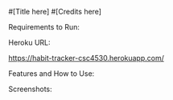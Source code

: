 #[Title here]
#[Credits here]

Requirements to Run:

Heroku URL:

https://habit-tracker-csc4530.herokuapp.com/

Features and How to Use:

Screenshots:


